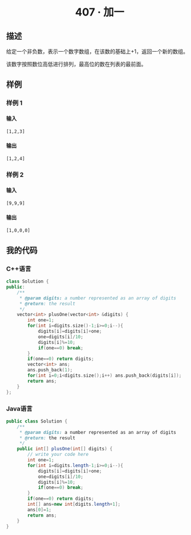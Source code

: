 # <center> 407 · 加一 

## 描述

给定一个非负数，表示一个数字数组，在该数的基础上+1，返回一个新的数组。

该数字按照数位高低进行排列，最高位的数在列表的最前面。

## 样例

### 样例 1

#### 输入

```txt
[1,2,3]
```

#### 输出

```txt
[1,2,4]
```

### 样例 2

#### 输入

```txt
[9,9,9]
```

#### 输出

```txt
[1,0,0,0]
```

## 我的代码

### C++语言

```c++
class Solution {
public:
    /**
     * @param digits: a number represented as an array of digits
     * @return: the result
     */
    vector<int> plusOne(vector<int> &digits) {
        int one=1;
        for(int i=digits.size()-1;i>=0;i--){
            digits[i]=digits[i]+one;
            one=digits[i]/10;
            digits[i]%=10;
            if(one==0) break;
        }
        if(one==0) return digits;
        vector<int> ans;
        ans.push_back(1);
        for(int i=0;i<digits.size();i++) ans.push_back(digits[i]);
        return ans;
    }
};
```

### Java语言

```java
public class Solution {
    /**
     * @param digits: a number represented as an array of digits
     * @return: the result
     */
    public int[] plusOne(int[] digits) {
        // write your code here
        int one=1;
        for(int i=digits.length-1;i>=0;i--){
            digits[i]=digits[i]+one;
            one=digits[i]/10;
            digits[i]%=10;
            if(one==0) break;
        }
        if(one==0) return digits;
        int[] ans=new int[digits.length+1];
        ans[0]=1;
        return ans;
    }
}
```